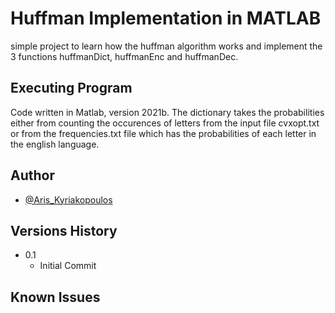 # Huffman Implementation in MATLAB

simple project to learn how the huffman algorithm works and implement the 3 functions
huffmanDict, huffmanEnc and huffmanDec.
## Executing Program

Code written in Matlab, version 2021b. The dictionary takes the probabilities either
from counting the occurences of letters from the input file cvxopt.txt or from the 
frequencies.txt file which has the probabilities of each letter in the english language.

## Author

- [@Aris_Kyriakopoulos](https://github.com/SneakyTattas)

## Versions History

- 0.1
  - Initial Commit

## Known Issues
